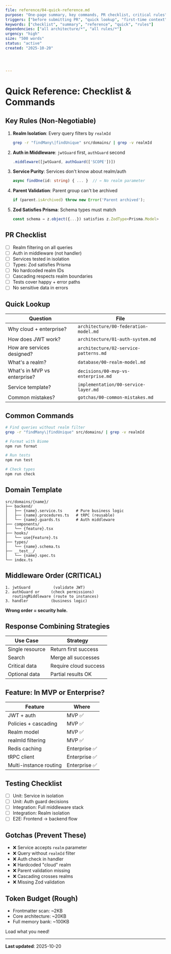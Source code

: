 ```yaml
---
file: reference/04-quick-reference.md
purpose: "One-page summary, key commands, PR checklist, critical rules"
triggers: ["before submitting PR", "quick lookup", "first-time context"]
keywords: ["checklist", "summary", "reference", "quick", "rules"]
dependencies: ["all architecture/*", "all rules/*"]
urgency: "high"
size: "500 words"
status: "active"
created: "2025-10-20"




---
```


# Quick Reference: Checklist & Commands

## Key Rules (Non-Negotiable)

1. **Realm Isolation**: Every query filters by `realmId`
   ```bash
   grep -r "findMany\|findUnique" src/domains/ | grep -v realmId
   ```

2. **Auth in Middleware**: `jwtGuard` first, `authGuard` second
   ```typescript
   .middleware([jwtGuard, authGuard(['SCOPE'])])
   ```

3. **Service Purity**: Services don't know about realm/auth
   ```typescript
   async findOne(id: string) { ... }  // ← No realm parameter
   ```

4. **Parent Validation**: Parent group can't be archived
   ```typescript
   if (parent.isArchived) throw new Error('Parent archived');
   ```

5. **Zod Satisfies Prisma**: Schema types must match
   ```typescript
   const schema = z.object({...}) satisfies z.ZodType<Prisma.Model>
   ```

## PR Checklist

- [ ] Realm filtering on all queries
- [ ] Auth in middleware (not handler)
- [ ] Services tested in isolation
- [ ] Types: Zod satisfies Prisma
- [ ] No hardcoded realm IDs
- [ ] Cascading respects realm boundaries
- [ ] Tests cover happy + error paths
- [ ] No sensitive data in errors

## Quick Lookup

| Question | File |
|----------|------|
| Why cloud + enterprise? | `architecture/00-federation-model.md` |
| How does JWT work? | `architecture/01-auth-system.md` |
| How are services designed? | `architecture/02-service-patterns.md` |
| What's a realm? | `database/00-realm-model.md` |
| What's in MVP vs enterprise? | `decisions/00-mvp-vs-enterprise.md` |
| Service template? | `implementation/00-service-layer.md` |
| Common mistakes? | `gotchas/00-common-mistakes.md` |

## Common Commands

```bash
# Find queries without realm filter
grep -r "findMany\|findUnique" src/domains/ | grep -v realmId

# Format with Biome
npm run format

# Run tests
npm run test

# Check types
npm run check
```

## Domain Template

```
src/domains/{name}/
├── backend/
│   ├── {name}.service.ts      # Pure business logic
│   ├── {name}.procedures.ts   # tRPC (reusable)
│   └── {name}.guards.ts       # Auth middleware
├── components/
│   └── {feature}.tsx
├── hooks/
│   └── use{Feature}.ts
├── types/
│   └── {name}.schema.ts
├── __test__/
│   └── {name}.spec.ts
└── index.ts
```

## Middleware Order (CRITICAL)

```
1. jwtGuard          (validate JWT)
2. authGuard or     (check permissions)
   routingMiddleware (route to instances)
3. handler          (business logic)
```

**Wrong order = security hole.**

## Response Combining Strategies

| Use Case | Strategy |
|----------|----------|
| Single resource | Return first success |
| Search | Merge all successes |
| Critical data | Require cloud success |
| Optional data | Partial results OK |

## Feature: In MVP or Enterprise?

| Feature | Where |
|---------|-------|
| JWT + auth | MVP ✅ |
| Policies + cascading | MVP ✅ |
| Realm model | MVP ✅ |
| realmId filtering | MVP ✅ |
| Redis caching | Enterprise ✅ |
| tRPC client | Enterprise ✅ |
| Multi-instance routing | Enterprise ✅ |

## Testing Checklist

- [ ] Unit: Service in isolation
- [ ] Unit: Auth guard decisions
- [ ] Integration: Full middleware stack
- [ ] Integration: Realm isolation
- [ ] E2E: Frontend → backend flow

## Gotchas (Prevent These)

- ❌ Service accepts `realm` parameter
- ❌ Query without `realmId` filter
- ❌ Auth check in handler
- ❌ Hardcoded "cloud" realm
- ❌ Parent validation missing
- ❌ Cascading crosses realms
- ❌ Missing Zod validation

## Token Budget (Rough)

- Frontmatter scan: ~2KB
- Core architecture: ~20KB
- Full memory bank: ~100KB

Load what you need!

---

**Last updated**: 2025-10-20
